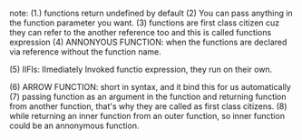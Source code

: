 note:
(1.) functions return undefined by default
(2) You can pass anything in the function parameter you want.
(3) functions are first class citizen cuz they can refer to the another reference too and this is called functions expression
(4) ANNONYOUS FUNCTION: when the functions are declared via reference without the function name.

(5) IIFIs: IImediately Invoked functio expression, they run on their own.

(6) ARROW FUNCTION: short in syntax, and it bind this for us automatically
(7)  passing function as an argument in the function and returning function from another function, that's why they are called as first class citizens.
(8) while returning an inner function from an outer function, so inner function could be an annonymous function.
